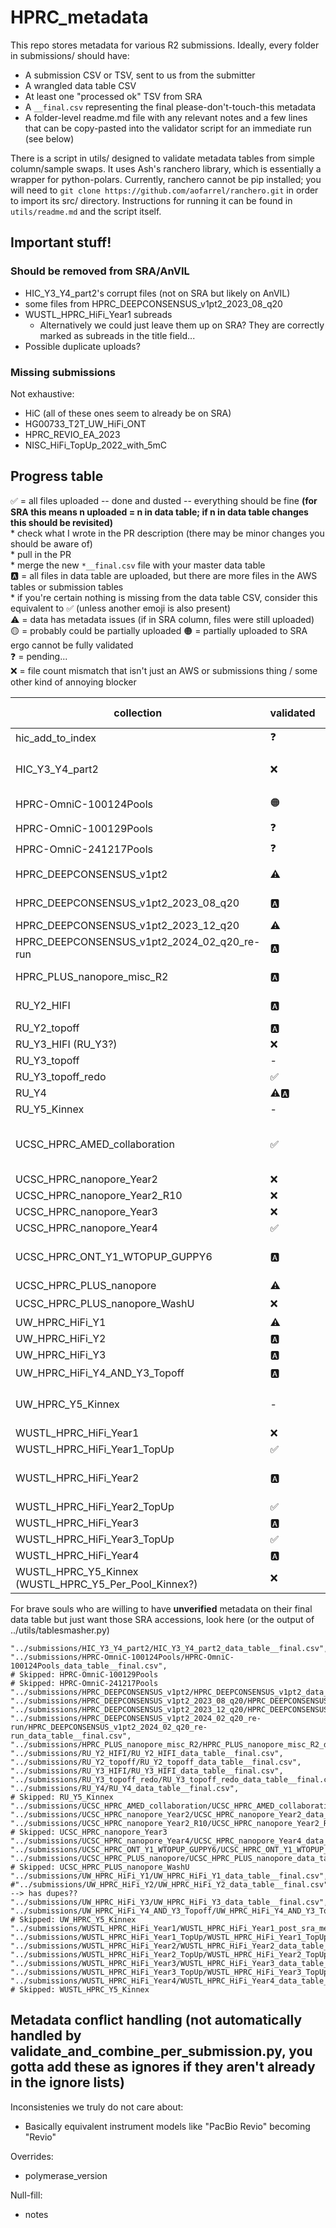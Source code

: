  # HPRC_metadata

 This repo stores metadata for various R2 submissions. Ideally, every folder in submissions/ should have:
 * A submission CSV or TSV, sent to us from the submitter
 * A wrangled data table CSV
 * At least one "processed ok" TSV from SRA
 * A `__final.csv` representing the final please-don't-touch-this metadata
 * A folder-level readme.md file with any relevant notes and a few lines that can be copy-pasted into the validator script for an immediate run (see below)

 There is a script in utils/ designed to validate metadata tables from simple column/sample swaps. It uses Ash's ranchero library, which is essentially a wrapper for python-polars. Currently, ranchero cannot be pip installed; you will need to `git clone https://github.com/aofarrel/ranchero.git` in order to import its src/ directory. Instructions for running it can be found in `utils/readme.md` and the script itself.

## Important stuff!

### Should be removed from SRA/AnVIL
* HIC_Y3_Y4_part2's corrupt files (not on SRA but likely on AnVIL)
* some files from HPRC_DEEPCONSENSUS_v1pt2_2023_08_q20
* WUSTL_HPRC_HiFi_Year1 subreads
	* Alternatively we could just leave them up on SRA? They are correctly marked as subreads in the title field...
* Possible duplicate uploads?

### Missing submissions
Not exhaustive:
* HiC (all of these ones seem to already be on SRA)
* HG00733_T2T_UW_HiFi_ONT
* HPRC_REVIO_EA_2023
* NISC_HiFi_TopUp_2022_with_5mC


## Progress table

✅ = all files uploaded -- done and dusted -- everything should be fine **(for SRA this means n uploaded = n in data table; if n in data table changes this should be revisited)**  
	* check what I wrote in the PR description (there may be minor changes you should be aware of)  
	* pull in the PR   
	* merge the new `*__final.csv` file with your master data table  
🅰️ = all files in data table are uploaded, but there are more files in the AWS tables or submission tables  
	* if you're certain nothing is missing from the data table CSV, consider this equivalent to ✅ (unless another emoji is also present)  
⚠️ = data has metadata issues (if in SRA column, files were still uploaded)   
🟡 = probably could be partially uploaded
🟠 = partially uploaded to SRA ergo cannot be fully validated  
❓ = pending...  
❌ = file count mismatch that isn't just an AWS or submissions thing / some other kind of annoying blocker  


| collection | validated | SRA | n AWS | n dtable | n SRA | notes | issues | final |
| --- | --- | --- | --- | --- | --- | --- | --- | --- |
| hic_add_to_index  | ❓ | ❓ |  |  |  | not started |  | |
| HIC_Y3_Y4_part2 | ❌ | 🟠🟡 | 656 | 656 | 652 | Resubmitted without corrupt files as SUB15533226 | **Corrupt files were uploaded that should be removed from AWS working and AnVIL (see readme), also `__final.csv` was not generated** |  |
| HPRC-OmniC-100124Pools | 🟠 | 🟠 | 191 | 96 | 60 | Not all samples were uploaded due to lack of BioSamples | Omni-C/Hi-C conflict | HPRC-OmniC-100124Pools_data_table__final.csv |
| HPRC-OmniC-100129Pools | ❓ | 🟡 |  |  |  | Contain samples that require new BioSamples |  | |
| HPRC-OmniC-241217Pools | ❓ | 🟡 |  |  |  | Contain samples that require new BioSamples |  | |
| HPRC_DEEPCONSENSUS_v1pt2 | ⚠️ | ⚠️ | 132 | 132 | 132 | metadata conflicts: size_selection, design_description, polymerase_version | HPRC_DEEPCONSENSUS_v1pt2_data_table__final.csv |
| HPRC_DEEPCONSENSUS_v1pt2_2023_08_q20 | 🅰️ | ✅ | 168 | 162 | 168 | Some files may have been added incorrectly to SRA and should be rescinded | - | HPRC_DEEPCONSENSUS_v1pt2_2023_08_q20__final.tsv |
| HPRC_DEEPCONSENSUS_v1pt2_2023_12_q20 | ⚠️ | ⚠️ | 197 | 197 | 197 | **May have been uploaded to the wrong BioProject** | conflicts: study, notes, library ID | HPRC_DEEPCONSENSUS_v1pt2_2023_12_q20_data_table__final.csv |
| HPRC_DEEPCONSENSUS_v1pt2_2024_02_q20_re-run | 🅰️ | ✅ | 151 | 151 | 151 | Submitter metadata was 195 files | - | HPRC_DEEPCONSENSUS_v1pt2_2024_02_q20_re-run_data_table__final.csv |
| HPRC_PLUS_nanopore_misc_R2 | 🅰️ | ✅ | 105 | 38 | 38 | - | **HG00733 was at one point given the wrong BioSample -- verify it was not sample-swapped** | HPRC_PLUS_nanopore_misc_R2_data_table__final.csv |
| RU_Y2_HIFI | 🅰️ | ✅ | 128 | 36 | 24 | Had an existing README.md with some notes, is that important? | - | RU_Y2_HIFI_data_table__final.csv |
| RU_Y2_topoff | 🅰️ | ✅ | 29 | 56 | 7 | - | - | RU_Y2_topoff__final.csv |
| RU_Y3_HIFI (RU_Y3?) | ❌ | ⚠️ | 94 | 95?! | 95?! | Found file in wrangled CSV that's not in submitted CSV | Rogue file + wrong PacBio machine (see readme) | RU_Y3_HIFI_data_table__final.csv |
| RU_Y3_topoff | - | - | - | - | - | **Superceeded by RU_Y3_topoff_redo** | - | - |
| RU_Y3_topoff_redo | ✅ | ✅ | 76 | 38 | 38 | - | - | RU_Y3_topoff_redo_data_table__final.csv | 
| RU_Y4 | ⚠️🅰️ | ⚠️ | 192 | 96 | 96 | - | 'FIBERSEQ' got dropped from notes column | RU_Y4_data_table__final.csv |
| RU_Y5_Kinnex | - | - | - | - | - | Deprioritized due to being transcriptomic | - | - |
| UCSC_HPRC_AMED_collaboration | ✅ | ✅ | 44 | 44 | Ensure library_ID has `NA` names, not `GM` names | UCSC_HPRC_AMED_collaboration_data_table__final.csv | |
| UCSC_HPRC_nanopore_Year2 | ❌ | ⚠️ | 350 | 175 | 350 | data table is missing half the data? | basecaller_version | UCSC_HPRC_nanopore_Year2/UCSC_HPRC_nanopore_Year2_data_table__final.csv |
| UCSC_HPRC_nanopore_Year2_R10 | ❌ | ⚠️🅰️ | 206 | 103 | 103 | - | Inconsistencies: 'data_type', 'design_description' | UCSC_HPRC_nanopore_Year2_R10_data_table__final.csv |
| UCSC_HPRC_nanopore_Year3 | ❌ | ❌ | - | - | - | **Stuck in SRA limbo, see readme** | - | - |
| UCSC_HPRC_nanopore_Year4 | ✅ | ✅ | 388 | 388 | 388 | AWS transfer seems to be missing some files | - | UCSC_HPRC_nanopore_Year4_data_table__final.csv |
| UCSC_HPRC_ONT_Y1_WTOPUP_GUPPY6 | 🅰️ | ✅ | 374 | 187 | 374 | Data table is missing >100 files, but we have a submission file for them. Ensure that our final data table is not missing these samples! |  | UCSC_HPRC_ONT_Y1_WTOPUP_GUPPY6_data_table__final.csv |
| UCSC_HPRC_PLUS_nanopore | ⚠️ | ⚠️ | 129 | 43 | 43 |  design_description | UCSC_HPRC_PLUS_nanopore_data_table__final.csv |
| UCSC_HPRC_PLUS_nanopore_WashU | ❌ | ❓ |  |  |  | |
| UW_HPRC_HiFi_Y1 | ⚠️ | ⚠️ | 46 | 44?! | 46 | file mismatch (see readme), polymerase_version, notes | UW_HPRC_HiFi_Y1/UW_HPRC_HiFi_Y1_data_table__final.csv |
| UW_HPRC_HiFi_Y2 | 🅰️ | ✅ | 82 | 80 | 80 | **might be double-uploaded? see readme** | UW_HPRC_HiFi_Y2_data_table__final.csv |
| UW_HPRC_HiFi_Y3 | 🅰️ | ⚠️ | 278 | 91 | 91 | possible SRA name change but now I don't think so | | |
| UW_HPRC_HiFi_Y4_AND_Y3_Topoff | 🅰️ | ❓ | 848 | 212 | 212 | Massive file count mismatch |  | UW_HPRC_HiFi_Y4_AND_Y3_Topoff_data_table__final.csv |
| UW_HPRC_Y5_Kinnex | - | - | 94 | - | Deprioritized due to being transcriptomic | - | - |
| WUSTL_HPRC_HiFi_Year1 | ❌ | ✅ | 160 | 80 | 80 | **Subreads were submitted to SRA, see readme** | not checked, see readme | WUSTL_HPRC_HiFi_Year1_post_sra_metadata__NOT_SUBREADS.csv |
| WUSTL_HPRC_HiFi_Year1_TopUp | ✅ | ✅ | 72 | 36 | 36 |36 | - | - | WUSTL_HPRC_HiFi_Year1_TopUp_data_table__final.csv | 
| WUSTL_HPRC_HiFi_Year2 | 🅰️ | ⚠️ | 178 | 89 | 89 | had a sus post_sra TSV, decided to ignore it | **`ccs_algorithm` goes from 6.0.0 to what looks like a boneless DOI; was a column shifted?** also issues in polymerase_version and notes | WUSTL_HPRC_HiFi_Year2_data_table__final.csv |
| WUSTL_HPRC_HiFi_Year2_TopUp | ✅ | ✅ | 110 | 55 | 55 | - | - | WUSTL_HPRC_HiFi_Year2_TopUp_data_table__final.csv |
| WUSTL_HPRC_HiFi_Year3 | 🅰️ | ✅ | 156 | 79 | 79 | - | - | WUSTL_HPRC_HiFi_Year3_data_table__final .csv |
| WUSTL_HPRC_HiFi_Year3_TopUp | ✅ | ✅ | 102 | 51 | 51 | libray IDs were changed | - | WUSTL_HPRC_HiFi_Year3_TopUp/WUSTL_HPRC_HiFi_Year3_TopUp_data_table__final.csv |
| WUSTL_HPRC_HiFi_Year4 | 🅰️ | ✅ | 195 | 97 | 97 | library IDs were changed | - | WUSTL_HPRC_HiFi_Year4_data_table__final.csv |
| WUSTL_HPRC_Y5_Kinnex (WUSTL_HPRC_Y5_Per_Pool_Kinnex?) | ❌ | ❌ | - | - | - | almost ready to upload, you just need to fill in some missing metadata | - |

For brave souls who are willing to have **unverified** metadata on their final data table but just want those SRA accessions, look here (or the output of ../utils/tablesmasher.py)
```
"../submissions/HIC_Y3_Y4_part2/HIC_Y3_Y4_part2_data_table__final.csv",
"../submissions/HPRC-OmniC-100124Pools/HPRC-OmniC-100124Pools_data_table__final.csv",
# Skipped: HPRC-OmniC-100129Pools
# Skipped: HPRC-OmniC-241217Pools
"../submissions/HPRC_DEEPCONSENSUS_v1pt2/HPRC_DEEPCONSENSUS_v1pt2_data_table__final.csv",
"../submissions/HPRC_DEEPCONSENSUS_v1pt2_2023_08_q20/HPRC_DEEPCONSENSUS_v1pt2_2023_08_q20_data_table__final.csv",
"../submissions/HPRC_DEEPCONSENSUS_v1pt2_2023_12_q20/HPRC_DEEPCONSENSUS_v1pt2_2023_12_q20_data_table__final.csv",
"../submissions/HPRC_DEEPCONSENSUS_v1pt2_2024_02_q20_re-run/HPRC_DEEPCONSENSUS_v1pt2_2024_02_q20_re-run_data_table__final.csv",
"../submissions/HPRC_PLUS_nanopore_misc_R2/HPRC_PLUS_nanopore_misc_R2_data_table__final.csv",
"../submissions/RU_Y2_HIFI/RU_Y2_HIFI_data_table__final.csv",
"../submissions/RU_Y2_topoff/RU_Y2_topoff_data_table__final.csv",
"../submissions/RU_Y3_HIFI/RU_Y3_HIFI_data_table__final.csv",
"../submissions/RU_Y3_topoff_redo/RU_Y3_topoff_redo_data_table__final.csv",
"../submissions/RU_Y4/RU_Y4_data_table__final.csv",
# Skipped: RU_Y5_Kinnex
"../submissions/UCSC_HPRC_AMED_collaboration/UCSC_HPRC_AMED_collaboration_data_table__final.csv",
"../submissions/UCSC_HPRC_nanopore_Year2/UCSC_HPRC_nanopore_Year2_data_table__final.csv",
"../submissions/UCSC_HPRC_nanopore_Year2_R10/UCSC_HPRC_nanopore_Year2_R10_data_table__final.csv",
# Skipped: UCSC_HPRC_nanopore_Year3
"../submissions/UCSC_HPRC_nanopore_Year4/UCSC_HPRC_nanopore_Year4_data_table__final.csv",
"../submissions/UCSC_HPRC_ONT_Y1_WTOPUP_GUPPY6/UCSC_HPRC_ONT_Y1_WTOPUP_GUPPY6_data_table__final.csv",
"../submissions/UCSC_HPRC_PLUS_nanopore/UCSC_HPRC_PLUS_nanopore_data_table__final.csv",
# Skipped: UCSC_HPRC_PLUS_nanopore_WashU
"../submissions/UW_HPRC_HiFi_Y1/UW_HPRC_HiFi_Y1_data_table__final.csv",
#"../submissions/UW_HPRC_HiFi_Y2/UW_HPRC_HiFi_Y2_data_table__final.csv", --> has dupes??
"../submissions/UW_HPRC_HiFi_Y3/UW_HPRC_HiFi_Y3_data_table__final.csv",
"../submissions/UW_HPRC_HiFi_Y4_AND_Y3_Topoff/UW_HPRC_HiFi_Y4_AND_Y3_Topoff_data_table__final.csv",
# Skipped: UW_HPRC_Y5_Kinnex
"../submissions/WUSTL_HPRC_HiFi_Year1/WUSTL_HPRC_HiFi_Year1_post_sra_metadata__NOT_SUBREADS.csv",
"../submissions/WUSTL_HPRC_HiFi_Year1_TopUp/WUSTL_HPRC_HiFi_Year1_TopUp_data_table__final.csv",
"../submissions/WUSTL_HPRC_HiFi_Year2/WUSTL_HPRC_HiFi_Year2_data_table__final.csv",
"../submissions/WUSTL_HPRC_HiFi_Year2_TopUp/WUSTL_HPRC_HiFi_Year2_TopUp_data_table__final.csv",
"../submissions/WUSTL_HPRC_HiFi_Year3/WUSTL_HPRC_HiFi_Year3_data_table__final.csv",
"../submissions/WUSTL_HPRC_HiFi_Year3_TopUp/WUSTL_HPRC_HiFi_Year3_TopUp_data_table__final.csv",
"../submissions/WUSTL_HPRC_HiFi_Year4/WUSTL_HPRC_HiFi_Year4_data_table__final.csv"
# Skipped: WUSTL_HPRC_Y5_Kinnex
```


## Metadata conflict handling (not automatically handled by validate_and_combine_per_submission.py, you gotta add these as ignores if they aren't already in the ignore lists)
Inconsistenies we truly do not care about:
* Basically equivalent instrument models like "PacBio Revio" becoming "Revio"

Overrides:
* polymerase_version

Null-fill:
* notes

